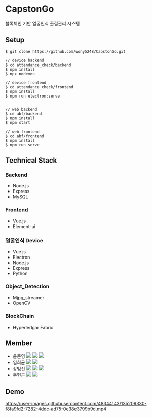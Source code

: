 # CapstonGo
블록체인 기반 얼굴인식 출결관리 시스템


## Setup
```
$ git clone https://github.com/wony5248/CapstonGo.git

// device backend
$ cd attendance_check/backend
$ npm install
$ npx nodemon

// device frontend
$ cd attendance_check/frontend
$ npm install
$ npm run electron:serve


// web backend 
$ cd abf/backend
$ npm install
$ npm start

// web frontend
$ cd abf/frontend
$ npm install
$ npm run serve
```

## Technical Stack
### Backend
- Node.js
- Express
- MySQL

### Frontend
- Vue.js
- Element-ui

### 얼굴인식 Device
- Vue.js
- Electron
- Node.js
- Express
- Python

### Object_Detection
- Mjpg_streamer
- OpenCV

### BlockChain
- Hyperledgar Fabric



## Member
- 윤준영 <img src="https://img.shields.io/badge/-BE-brightgreen"> <img src="https://img.shields.io/badge/-FE-orange"> <a href="mailto:tnghtlsvkf@naver.com" target="_blank"><img src="https://img.shields.io/badge/Email-EA4335?style=flat-square&logo=gmail&logoColor=white"/></a>
- 임희균 <img src="https://img.shields.io/badge/-EM-lightgrey"> <a href="mailto:hydong15@naver.com" target="_blank"><img src="https://img.shields.io/badge/Email-EA4335?style=flat-square&logo=gmail&logoColor=white"/></a>
- 장범진 <img src="https://img.shields.io/badge/-BE-brightgreen"> <img src="https://img.shields.io/badge/-FE-orange"> <a href="mailto:wony5248@gmail.com" target="_blank"><img src="https://img.shields.io/badge/Email-EA4335?style=flat-square&logo=gmail&logoColor=white"/></a>
- 주현근 <img src="https://img.shields.io/badge/-EM-lightgrey"> <a href="mailto:jw01020@naver.com" target="_blank"><img src="https://img.shields.io/badge/Email-EA4335?style=flat-square&logo=gmail&logoColor=white"/></a>


## Demo

https://user-images.githubusercontent.com/48344143/135209330-f8fa9fd2-7282-4ddc-ad75-0e38e3799b9d.mp4


